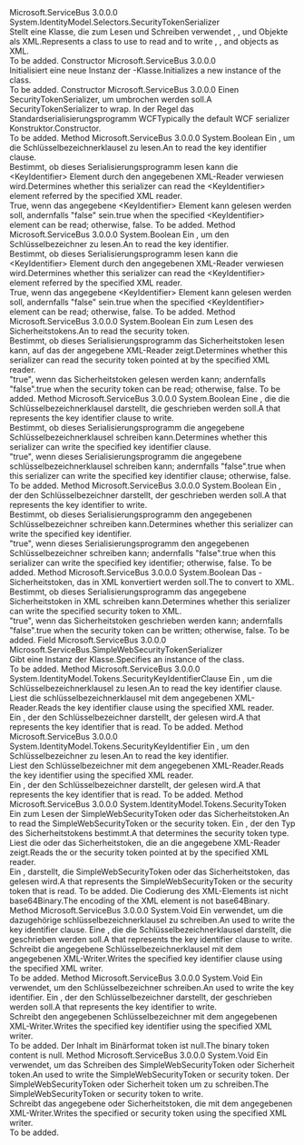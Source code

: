 <Type Name="SimpleWebSecurityTokenSerializer" FullName="Microsoft.ServiceBus.SimpleWebSecurityTokenSerializer">
  <TypeSignature Language="C#" Value="public class SimpleWebSecurityTokenSerializer : System.IdentityModel.Selectors.SecurityTokenSerializer" />
  <TypeSignature Language="ILAsm" Value=".class public auto ansi beforefieldinit SimpleWebSecurityTokenSerializer extends System.IdentityModel.Selectors.SecurityTokenSerializer" />
  <TypeSignature Language="DocId" Value="T:Microsoft.ServiceBus.SimpleWebSecurityTokenSerializer" />
  <TypeSignature Language="VB.NET" Value="Public Class SimpleWebSecurityTokenSerializer&#xA;Inherits SecurityTokenSerializer" />
  <TypeSignature Language="F#" Value="type SimpleWebSecurityTokenSerializer = class&#xA;    inherit SecurityTokenSerializer" />
  <AssemblyInfo>
    <AssemblyName>Microsoft.ServiceBus</AssemblyName>
    <AssemblyVersion>3.0.0.0</AssemblyVersion>
  </AssemblyInfo>
  <Base>
    <BaseTypeName>System.IdentityModel.Selectors.SecurityTokenSerializer</BaseTypeName>
  </Base>
  <Interfaces />
  <Docs>
    <summary><span data-ttu-id="49128-101">Stellt eine Klasse, die zum Lesen und Schreiben verwendet <see cref="T:Microsoft.ServiceBus.SimpleWebSecurityToken" />, <see cref="T:System.IdentityModel.Tokens.SecurityKeyIdentifierClause" />, und <see cref="T:System.IdentityModel.Tokens.SecurityKeyIdentifier" /> Objekte als XML.</span><span class="sxs-lookup"><span data-stu-id="49128-101">Represents a class to use to read and to write <see cref="T:Microsoft.ServiceBus.SimpleWebSecurityToken" />, <see cref="T:System.IdentityModel.Tokens.SecurityKeyIdentifierClause" />, and <see cref="T:System.IdentityModel.Tokens.SecurityKeyIdentifier" /> objects as XML.</span></span></summary>
    <remarks>To be added.</remarks>
  </Docs>
  <Members>
    <Member MemberName=".ctor">
      <MemberSignature Language="C#" Value="public SimpleWebSecurityTokenSerializer ();" />
      <MemberSignature Language="ILAsm" Value=".method public hidebysig specialname rtspecialname instance void .ctor() cil managed" />
      <MemberSignature Language="DocId" Value="M:Microsoft.ServiceBus.SimpleWebSecurityTokenSerializer.#ctor" />
      <MemberSignature Language="VB.NET" Value="Public Sub New ()" />
      <MemberType>Constructor</MemberType>
      <AssemblyInfo>
        <AssemblyName>Microsoft.ServiceBus</AssemblyName>
        <AssemblyVersion>3.0.0.0</AssemblyVersion>
      </AssemblyInfo>
      <Parameters />
      <Docs>
        <summary><span data-ttu-id="49128-102">Initialisiert eine neue Instanz der <see cref="T:Microsoft.ServiceBus.SimpleWebSecurityTokenSerializer" />-Klasse.</span><span class="sxs-lookup"><span data-stu-id="49128-102">Initializes a new instance of the <see cref="T:Microsoft.ServiceBus.SimpleWebSecurityTokenSerializer" /> class.</span></span></summary>
        <remarks>To be added.</remarks>
      </Docs>
    </Member>
    <Member MemberName=".ctor">
      <MemberSignature Language="C#" Value="public SimpleWebSecurityTokenSerializer (System.IdentityModel.Selectors.SecurityTokenSerializer innerSerializer);" />
      <MemberSignature Language="ILAsm" Value=".method public hidebysig specialname rtspecialname instance void .ctor(class System.IdentityModel.Selectors.SecurityTokenSerializer innerSerializer) cil managed" />
      <MemberSignature Language="DocId" Value="M:Microsoft.ServiceBus.SimpleWebSecurityTokenSerializer.#ctor(System.IdentityModel.Selectors.SecurityTokenSerializer)" />
      <MemberSignature Language="VB.NET" Value="Public Sub New (innerSerializer As SecurityTokenSerializer)" />
      <MemberSignature Language="F#" Value="new Microsoft.ServiceBus.SimpleWebSecurityTokenSerializer : System.IdentityModel.Selectors.SecurityTokenSerializer -&gt; Microsoft.ServiceBus.SimpleWebSecurityTokenSerializer" Usage="new Microsoft.ServiceBus.SimpleWebSecurityTokenSerializer innerSerializer" />
      <MemberType>Constructor</MemberType>
      <AssemblyInfo>
        <AssemblyName>Microsoft.ServiceBus</AssemblyName>
        <AssemblyVersion>3.0.0.0</AssemblyVersion>
      </AssemblyInfo>
      <Parameters>
        <Parameter Name="innerSerializer" Type="System.IdentityModel.Selectors.SecurityTokenSerializer" />
      </Parameters>
      <Docs>
        <param name="innerSerializer"><span data-ttu-id="49128-103">Einen SecurityTokenSerializer, um umbrochen werden soll.</span><span class="sxs-lookup"><span data-stu-id="49128-103">A SecurityTokenSerializer to wrap.</span></span> <span data-ttu-id="49128-104">In der Regel das Standardserialisierungsprogramm WCF</span><span class="sxs-lookup"><span data-stu-id="49128-104">Typically the default WCF serializer</span></span></param>
        <summary>
            <span data-ttu-id="49128-105">Konstruktor.</span><span class="sxs-lookup"><span data-stu-id="49128-105">Constructor.</span></span>
            </summary>
        <remarks>To be added.</remarks>
      </Docs>
    </Member>
    <Member MemberName="CanReadKeyIdentifierClauseCore">
      <MemberSignature Language="C#" Value="protected override bool CanReadKeyIdentifierClauseCore (System.Xml.XmlReader reader);" />
      <MemberSignature Language="ILAsm" Value=".method familyhidebysig virtual instance bool CanReadKeyIdentifierClauseCore(class System.Xml.XmlReader reader) cil managed" />
      <MemberSignature Language="DocId" Value="M:Microsoft.ServiceBus.SimpleWebSecurityTokenSerializer.CanReadKeyIdentifierClauseCore(System.Xml.XmlReader)" />
      <MemberSignature Language="VB.NET" Value="Protected Overrides Function CanReadKeyIdentifierClauseCore (reader As XmlReader) As Boolean" />
      <MemberSignature Language="F#" Value="override this.CanReadKeyIdentifierClauseCore : System.Xml.XmlReader -&gt; bool" Usage="simpleWebSecurityTokenSerializer.CanReadKeyIdentifierClauseCore reader" />
      <MemberType>Method</MemberType>
      <AssemblyInfo>
        <AssemblyName>Microsoft.ServiceBus</AssemblyName>
        <AssemblyVersion>3.0.0.0</AssemblyVersion>
      </AssemblyInfo>
      <ReturnValue>
        <ReturnType>System.Boolean</ReturnType>
      </ReturnValue>
      <Parameters>
        <Parameter Name="reader" Type="System.Xml.XmlReader" />
      </Parameters>
      <Docs>
        <param name="reader"><span data-ttu-id="49128-106">Ein <see cref="T:System.Xml.XmlReader" />, um die Schlüsselbezeichnerklausel zu lesen.</span><span class="sxs-lookup"><span data-stu-id="49128-106">An <see cref="T:System.Xml.XmlReader" /> to read the key identifier clause.</span></span></param>
        <summary><span data-ttu-id="49128-107">Bestimmt, ob dieses Serialisierungsprogramm lesen kann die &lt;KeyIdentifier&gt; Element durch den angegebenen XML-Reader verwiesen wird.</span><span class="sxs-lookup"><span data-stu-id="49128-107">Determines whether this serializer can read the &lt;KeyIdentifier&gt; element referred  by the specified XML reader.</span></span></summary>
        <returns><span data-ttu-id="49128-108">True, wenn das angegebene &lt;KeyIdentifier&gt; Element kann gelesen werden soll, andernfalls "false" sein.</span><span class="sxs-lookup"><span data-stu-id="49128-108">true when the specified &lt;KeyIdentifier&gt; element can be read; otherwise, false.</span></span></returns>
        <remarks>To be added.</remarks>
      </Docs>
    </Member>
    <Member MemberName="CanReadKeyIdentifierCore">
      <MemberSignature Language="C#" Value="protected override bool CanReadKeyIdentifierCore (System.Xml.XmlReader reader);" />
      <MemberSignature Language="ILAsm" Value=".method familyhidebysig virtual instance bool CanReadKeyIdentifierCore(class System.Xml.XmlReader reader) cil managed" />
      <MemberSignature Language="DocId" Value="M:Microsoft.ServiceBus.SimpleWebSecurityTokenSerializer.CanReadKeyIdentifierCore(System.Xml.XmlReader)" />
      <MemberSignature Language="VB.NET" Value="Protected Overrides Function CanReadKeyIdentifierCore (reader As XmlReader) As Boolean" />
      <MemberSignature Language="F#" Value="override this.CanReadKeyIdentifierCore : System.Xml.XmlReader -&gt; bool" Usage="simpleWebSecurityTokenSerializer.CanReadKeyIdentifierCore reader" />
      <MemberType>Method</MemberType>
      <AssemblyInfo>
        <AssemblyName>Microsoft.ServiceBus</AssemblyName>
        <AssemblyVersion>3.0.0.0</AssemblyVersion>
      </AssemblyInfo>
      <ReturnValue>
        <ReturnType>System.Boolean</ReturnType>
      </ReturnValue>
      <Parameters>
        <Parameter Name="reader" Type="System.Xml.XmlReader" />
      </Parameters>
      <Docs>
        <param name="reader"><span data-ttu-id="49128-109">Ein <see cref="T:System.Xml.XmlReader" />, um den Schlüsselbezeichner zu lesen.</span><span class="sxs-lookup"><span data-stu-id="49128-109">An <see cref="T:System.Xml.XmlReader" /> to read the key identifier.</span></span></param>
        <summary><span data-ttu-id="49128-110">Bestimmt, ob dieses Serialisierungsprogramm lesen kann die &lt;KeyIdentifier&gt; Element durch den angegebenen XML-Reader verwiesen wird.</span><span class="sxs-lookup"><span data-stu-id="49128-110">Determines whether this serializer can read the &lt;KeyIdentifier&gt; element referred  by the specified XML reader.</span></span></summary>
        <returns><span data-ttu-id="49128-111">True, wenn das angegebene &lt;KeyIdentifier&gt; Element kann gelesen werden soll, andernfalls "false" sein.</span><span class="sxs-lookup"><span data-stu-id="49128-111">true when the specified &lt;KeyIdentifier&gt; element can be read; otherwise, false.</span></span></returns>
        <remarks>To be added.</remarks>
      </Docs>
    </Member>
    <Member MemberName="CanReadTokenCore">
      <MemberSignature Language="C#" Value="protected override bool CanReadTokenCore (System.Xml.XmlReader reader);" />
      <MemberSignature Language="ILAsm" Value=".method familyhidebysig virtual instance bool CanReadTokenCore(class System.Xml.XmlReader reader) cil managed" />
      <MemberSignature Language="DocId" Value="M:Microsoft.ServiceBus.SimpleWebSecurityTokenSerializer.CanReadTokenCore(System.Xml.XmlReader)" />
      <MemberSignature Language="VB.NET" Value="Protected Overrides Function CanReadTokenCore (reader As XmlReader) As Boolean" />
      <MemberSignature Language="F#" Value="override this.CanReadTokenCore : System.Xml.XmlReader -&gt; bool" Usage="simpleWebSecurityTokenSerializer.CanReadTokenCore reader" />
      <MemberType>Method</MemberType>
      <AssemblyInfo>
        <AssemblyName>Microsoft.ServiceBus</AssemblyName>
        <AssemblyVersion>3.0.0.0</AssemblyVersion>
      </AssemblyInfo>
      <ReturnValue>
        <ReturnType>System.Boolean</ReturnType>
      </ReturnValue>
      <Parameters>
        <Parameter Name="reader" Type="System.Xml.XmlReader" />
      </Parameters>
      <Docs>
        <param name="reader"><span data-ttu-id="49128-112">Ein <see cref="T:System.Xml.XmlReader" /> zum Lesen des Sicherheitstokens.</span><span class="sxs-lookup"><span data-stu-id="49128-112">An <see cref="T:System.Xml.XmlReader" /> to read the security token.</span></span></param>
        <summary><span data-ttu-id="49128-113">Bestimmt, ob dieses Serialisierungsprogramm das Sicherheitstoken lesen kann, auf das der angegebene XML-Reader zeigt.</span><span class="sxs-lookup"><span data-stu-id="49128-113">Determines whether this serializer can read the security token pointed at by the specified XML reader.</span></span></summary>
        <returns><span data-ttu-id="49128-114">"true", wenn das Sicherheitstoken gelesen werden kann; andernfalls "false".</span><span class="sxs-lookup"><span data-stu-id="49128-114">true when the security token can be read; otherwise, false.</span></span></returns>
        <remarks>To be added.</remarks>
      </Docs>
    </Member>
    <Member MemberName="CanWriteKeyIdentifierClauseCore">
      <MemberSignature Language="C#" Value="protected override bool CanWriteKeyIdentifierClauseCore (System.IdentityModel.Tokens.SecurityKeyIdentifierClause keyIdentifierClause);" />
      <MemberSignature Language="ILAsm" Value=".method familyhidebysig virtual instance bool CanWriteKeyIdentifierClauseCore(class System.IdentityModel.Tokens.SecurityKeyIdentifierClause keyIdentifierClause) cil managed" />
      <MemberSignature Language="DocId" Value="M:Microsoft.ServiceBus.SimpleWebSecurityTokenSerializer.CanWriteKeyIdentifierClauseCore(System.IdentityModel.Tokens.SecurityKeyIdentifierClause)" />
      <MemberSignature Language="VB.NET" Value="Protected Overrides Function CanWriteKeyIdentifierClauseCore (keyIdentifierClause As SecurityKeyIdentifierClause) As Boolean" />
      <MemberSignature Language="F#" Value="override this.CanWriteKeyIdentifierClauseCore : System.IdentityModel.Tokens.SecurityKeyIdentifierClause -&gt; bool" Usage="simpleWebSecurityTokenSerializer.CanWriteKeyIdentifierClauseCore keyIdentifierClause" />
      <MemberType>Method</MemberType>
      <AssemblyInfo>
        <AssemblyName>Microsoft.ServiceBus</AssemblyName>
        <AssemblyVersion>3.0.0.0</AssemblyVersion>
      </AssemblyInfo>
      <ReturnValue>
        <ReturnType>System.Boolean</ReturnType>
      </ReturnValue>
      <Parameters>
        <Parameter Name="keyIdentifierClause" Type="System.IdentityModel.Tokens.SecurityKeyIdentifierClause" />
      </Parameters>
      <Docs>
        <param name="keyIdentifierClause"> <span data-ttu-id="49128-115">Eine <see cref="T:System.IdentityModel.Tokens.SecurityKeyIdentifierClause" />, die die Schlüsselbezeichnerklausel darstellt, die geschrieben werden soll.</span><span class="sxs-lookup"><span data-stu-id="49128-115">A <see cref="T:System.IdentityModel.Tokens.SecurityKeyIdentifierClause" /> that represents the key identifier clause to write.</span></span></param>
        <summary><span data-ttu-id="49128-116">Bestimmt, ob dieses Serialisierungsprogramm die angegebene Schlüsselbezeichnerklausel schreiben kann.</span><span class="sxs-lookup"><span data-stu-id="49128-116">Determines whether this serializer can write the specified key identifier clause.</span></span></summary>
        <returns><span data-ttu-id="49128-117">"true", wenn dieses Serialisierungsprogramm die angegebene schlüsselbezeichnerklausel schreiben kann; andernfalls "false".</span><span class="sxs-lookup"><span data-stu-id="49128-117">true when this serializer can write the specified key identifier clause; otherwise, false.</span></span></returns>
        <remarks>To be added.</remarks>
      </Docs>
    </Member>
    <Member MemberName="CanWriteKeyIdentifierCore">
      <MemberSignature Language="C#" Value="protected override bool CanWriteKeyIdentifierCore (System.IdentityModel.Tokens.SecurityKeyIdentifier keyIdentifier);" />
      <MemberSignature Language="ILAsm" Value=".method familyhidebysig virtual instance bool CanWriteKeyIdentifierCore(class System.IdentityModel.Tokens.SecurityKeyIdentifier keyIdentifier) cil managed" />
      <MemberSignature Language="DocId" Value="M:Microsoft.ServiceBus.SimpleWebSecurityTokenSerializer.CanWriteKeyIdentifierCore(System.IdentityModel.Tokens.SecurityKeyIdentifier)" />
      <MemberSignature Language="VB.NET" Value="Protected Overrides Function CanWriteKeyIdentifierCore (keyIdentifier As SecurityKeyIdentifier) As Boolean" />
      <MemberSignature Language="F#" Value="override this.CanWriteKeyIdentifierCore : System.IdentityModel.Tokens.SecurityKeyIdentifier -&gt; bool" Usage="simpleWebSecurityTokenSerializer.CanWriteKeyIdentifierCore keyIdentifier" />
      <MemberType>Method</MemberType>
      <AssemblyInfo>
        <AssemblyName>Microsoft.ServiceBus</AssemblyName>
        <AssemblyVersion>3.0.0.0</AssemblyVersion>
      </AssemblyInfo>
      <ReturnValue>
        <ReturnType>System.Boolean</ReturnType>
      </ReturnValue>
      <Parameters>
        <Parameter Name="keyIdentifier" Type="System.IdentityModel.Tokens.SecurityKeyIdentifier" />
      </Parameters>
      <Docs>
        <param name="keyIdentifier"> <span data-ttu-id="49128-118">Ein <see cref="T:System.IdentityModel.Tokens.SecurityKeyIdentifier" />, der den Schlüsselbezeichner darstellt, der geschrieben werden soll.</span><span class="sxs-lookup"><span data-stu-id="49128-118">A <see cref="T:System.IdentityModel.Tokens.SecurityKeyIdentifier" /> that represents the key identifier to write.</span></span></param>
        <summary><span data-ttu-id="49128-119">Bestimmt, ob dieses Serialisierungsprogramm den angegebenen Schlüsselbezeichner schreiben kann.</span><span class="sxs-lookup"><span data-stu-id="49128-119">Determines whether this serializer can write the specified key identifier.</span></span></summary>
        <returns><span data-ttu-id="49128-120">"true", wenn dieses Serialisierungsprogramm den angegebenen Schlüsselbezeichner schreiben kann; andernfalls "false".</span><span class="sxs-lookup"><span data-stu-id="49128-120">true when this serializer can write the specified key identifier; otherwise, false.</span></span></returns>
        <remarks>To be added.</remarks>
      </Docs>
    </Member>
    <Member MemberName="CanWriteTokenCore">
      <MemberSignature Language="C#" Value="protected override bool CanWriteTokenCore (System.IdentityModel.Tokens.SecurityToken token);" />
      <MemberSignature Language="ILAsm" Value=".method familyhidebysig virtual instance bool CanWriteTokenCore(class System.IdentityModel.Tokens.SecurityToken token) cil managed" />
      <MemberSignature Language="DocId" Value="M:Microsoft.ServiceBus.SimpleWebSecurityTokenSerializer.CanWriteTokenCore(System.IdentityModel.Tokens.SecurityToken)" />
      <MemberSignature Language="VB.NET" Value="Protected Overrides Function CanWriteTokenCore (token As SecurityToken) As Boolean" />
      <MemberSignature Language="F#" Value="override this.CanWriteTokenCore : System.IdentityModel.Tokens.SecurityToken -&gt; bool" Usage="simpleWebSecurityTokenSerializer.CanWriteTokenCore token" />
      <MemberType>Method</MemberType>
      <AssemblyInfo>
        <AssemblyName>Microsoft.ServiceBus</AssemblyName>
        <AssemblyVersion>3.0.0.0</AssemblyVersion>
      </AssemblyInfo>
      <ReturnValue>
        <ReturnType>System.Boolean</ReturnType>
      </ReturnValue>
      <Parameters>
        <Parameter Name="token" Type="System.IdentityModel.Tokens.SecurityToken" />
      </Parameters>
      <Docs>
        <param name="token"> <span data-ttu-id="49128-121">Das <see cref="T:System.IdentityModel.Tokens.SecurityToken" />-Sicherheitstoken, das in XML konvertiert werden soll.</span><span class="sxs-lookup"><span data-stu-id="49128-121">The <see cref="T:System.IdentityModel.Tokens.SecurityToken" /> to convert to XML.</span></span></param>
        <summary><span data-ttu-id="49128-122">Bestimmt, ob dieses Serialisierungsprogramm das angegebene Sicherheitstoken in XML schreiben kann.</span><span class="sxs-lookup"><span data-stu-id="49128-122">Determines whether this serializer can write the specified security token to XML.</span></span></summary>
        <returns><span data-ttu-id="49128-123">"true", wenn das Sicherheitstoken geschrieben werden kann; andernfalls "false".</span><span class="sxs-lookup"><span data-stu-id="49128-123">true when the security token can be written; otherwise, false.</span></span></returns>
        <remarks>To be added.</remarks>
      </Docs>
    </Member>
    <Member MemberName="DefaultInstance">
      <MemberSignature Language="C#" Value="public static readonly Microsoft.ServiceBus.SimpleWebSecurityTokenSerializer DefaultInstance;" />
      <MemberSignature Language="ILAsm" Value=".field public static initonly class Microsoft.ServiceBus.SimpleWebSecurityTokenSerializer DefaultInstance" />
      <MemberSignature Language="DocId" Value="F:Microsoft.ServiceBus.SimpleWebSecurityTokenSerializer.DefaultInstance" />
      <MemberSignature Language="VB.NET" Value="Public Shared ReadOnly DefaultInstance As SimpleWebSecurityTokenSerializer " />
      <MemberSignature Language="F#" Value=" staticval mutable DefaultInstance : Microsoft.ServiceBus.SimpleWebSecurityTokenSerializer" Usage="Microsoft.ServiceBus.SimpleWebSecurityTokenSerializer.DefaultInstance" />
      <MemberType>Field</MemberType>
      <AssemblyInfo>
        <AssemblyName>Microsoft.ServiceBus</AssemblyName>
        <AssemblyVersion>3.0.0.0</AssemblyVersion>
      </AssemblyInfo>
      <ReturnValue>
        <ReturnType>Microsoft.ServiceBus.SimpleWebSecurityTokenSerializer</ReturnType>
      </ReturnValue>
      <Docs>
        <summary><span data-ttu-id="49128-124">Gibt eine Instanz der<see cref="T:Microsoft.ServiceBus.SimpleWebSecurityTokenSerializer" /> Klasse.</span><span class="sxs-lookup"><span data-stu-id="49128-124">Specifies an instance of the<see cref="T:Microsoft.ServiceBus.SimpleWebSecurityTokenSerializer" /> class.</span></span></summary>
        <remarks>To be added.</remarks>
      </Docs>
    </Member>
    <Member MemberName="ReadKeyIdentifierClauseCore">
      <MemberSignature Language="C#" Value="protected override System.IdentityModel.Tokens.SecurityKeyIdentifierClause ReadKeyIdentifierClauseCore (System.Xml.XmlReader reader);" />
      <MemberSignature Language="ILAsm" Value=".method familyhidebysig virtual instance class System.IdentityModel.Tokens.SecurityKeyIdentifierClause ReadKeyIdentifierClauseCore(class System.Xml.XmlReader reader) cil managed" />
      <MemberSignature Language="DocId" Value="M:Microsoft.ServiceBus.SimpleWebSecurityTokenSerializer.ReadKeyIdentifierClauseCore(System.Xml.XmlReader)" />
      <MemberSignature Language="VB.NET" Value="Protected Overrides Function ReadKeyIdentifierClauseCore (reader As XmlReader) As SecurityKeyIdentifierClause" />
      <MemberSignature Language="F#" Value="override this.ReadKeyIdentifierClauseCore : System.Xml.XmlReader -&gt; System.IdentityModel.Tokens.SecurityKeyIdentifierClause" Usage="simpleWebSecurityTokenSerializer.ReadKeyIdentifierClauseCore reader" />
      <MemberType>Method</MemberType>
      <AssemblyInfo>
        <AssemblyName>Microsoft.ServiceBus</AssemblyName>
        <AssemblyVersion>3.0.0.0</AssemblyVersion>
      </AssemblyInfo>
      <ReturnValue>
        <ReturnType>System.IdentityModel.Tokens.SecurityKeyIdentifierClause</ReturnType>
      </ReturnValue>
      <Parameters>
        <Parameter Name="reader" Type="System.Xml.XmlReader" />
      </Parameters>
      <Docs>
        <param name="reader"><span data-ttu-id="49128-125">Ein <see cref="T:System.Xml.XmlReader" />, um die Schlüsselbezeichnerklausel zu lesen.</span><span class="sxs-lookup"><span data-stu-id="49128-125">An <see cref="T:System.Xml.XmlReader" /> to read the key identifier clause.</span></span></param>
        <summary><span data-ttu-id="49128-126">Liest die schlüsselbezeichnerklausel mit dem angegebenen XML-Reader.</span><span class="sxs-lookup"><span data-stu-id="49128-126">Reads the key identifier clause using the specified XML reader.</span></span></summary>
        <returns><span data-ttu-id="49128-127">Ein <see cref="T:System.IdentityModel.Tokens.SecurityKeyIdentifierClause" />, der den Schlüsselbezeichner darstellt, der gelesen wird.</span><span class="sxs-lookup"><span data-stu-id="49128-127">A <see cref="T:System.IdentityModel.Tokens.SecurityKeyIdentifierClause" /> that represents the key identifier that is read.</span></span></returns>
        <remarks>To be added.</remarks>
      </Docs>
    </Member>
    <Member MemberName="ReadKeyIdentifierCore">
      <MemberSignature Language="C#" Value="protected override System.IdentityModel.Tokens.SecurityKeyIdentifier ReadKeyIdentifierCore (System.Xml.XmlReader reader);" />
      <MemberSignature Language="ILAsm" Value=".method familyhidebysig virtual instance class System.IdentityModel.Tokens.SecurityKeyIdentifier ReadKeyIdentifierCore(class System.Xml.XmlReader reader) cil managed" />
      <MemberSignature Language="DocId" Value="M:Microsoft.ServiceBus.SimpleWebSecurityTokenSerializer.ReadKeyIdentifierCore(System.Xml.XmlReader)" />
      <MemberSignature Language="VB.NET" Value="Protected Overrides Function ReadKeyIdentifierCore (reader As XmlReader) As SecurityKeyIdentifier" />
      <MemberSignature Language="F#" Value="override this.ReadKeyIdentifierCore : System.Xml.XmlReader -&gt; System.IdentityModel.Tokens.SecurityKeyIdentifier" Usage="simpleWebSecurityTokenSerializer.ReadKeyIdentifierCore reader" />
      <MemberType>Method</MemberType>
      <AssemblyInfo>
        <AssemblyName>Microsoft.ServiceBus</AssemblyName>
        <AssemblyVersion>3.0.0.0</AssemblyVersion>
      </AssemblyInfo>
      <ReturnValue>
        <ReturnType>System.IdentityModel.Tokens.SecurityKeyIdentifier</ReturnType>
      </ReturnValue>
      <Parameters>
        <Parameter Name="reader" Type="System.Xml.XmlReader" />
      </Parameters>
      <Docs>
        <param name="reader"><span data-ttu-id="49128-128">Ein <see cref="T:System.Xml.XmlReader" />, um den Schlüsselbezeichner zu lesen.</span><span class="sxs-lookup"><span data-stu-id="49128-128">An <see cref="T:System.Xml.XmlReader" /> to read the key identifier.</span></span></param>
        <summary><span data-ttu-id="49128-129">Liest den Schlüsselbezeichner mit dem angegebenen XML-Reader.</span><span class="sxs-lookup"><span data-stu-id="49128-129">Reads the key identifier using the specified XML reader.</span></span></summary>
        <returns><span data-ttu-id="49128-130">Ein <see cref="T:System.IdentityModel.Tokens.SecurityKeyIdentifier" />, der den Schlüsselbezeichner darstellt, der gelesen wird.</span><span class="sxs-lookup"><span data-stu-id="49128-130">A <see cref="T:System.IdentityModel.Tokens.SecurityKeyIdentifier" /> that represents the key identifier that is read.</span></span></returns>
        <remarks>To be added.</remarks>
      </Docs>
    </Member>
    <Member MemberName="ReadTokenCore">
      <MemberSignature Language="C#" Value="protected override System.IdentityModel.Tokens.SecurityToken ReadTokenCore (System.Xml.XmlReader reader, System.IdentityModel.Selectors.SecurityTokenResolver tokenResolver);" />
      <MemberSignature Language="ILAsm" Value=".method familyhidebysig virtual instance class System.IdentityModel.Tokens.SecurityToken ReadTokenCore(class System.Xml.XmlReader reader, class System.IdentityModel.Selectors.SecurityTokenResolver tokenResolver) cil managed" />
      <MemberSignature Language="DocId" Value="M:Microsoft.ServiceBus.SimpleWebSecurityTokenSerializer.ReadTokenCore(System.Xml.XmlReader,System.IdentityModel.Selectors.SecurityTokenResolver)" />
      <MemberSignature Language="VB.NET" Value="Protected Overrides Function ReadTokenCore (reader As XmlReader, tokenResolver As SecurityTokenResolver) As SecurityToken" />
      <MemberSignature Language="F#" Value="override this.ReadTokenCore : System.Xml.XmlReader * System.IdentityModel.Selectors.SecurityTokenResolver -&gt; System.IdentityModel.Tokens.SecurityToken" Usage="simpleWebSecurityTokenSerializer.ReadTokenCore (reader, tokenResolver)" />
      <MemberType>Method</MemberType>
      <AssemblyInfo>
        <AssemblyName>Microsoft.ServiceBus</AssemblyName>
        <AssemblyVersion>3.0.0.0</AssemblyVersion>
      </AssemblyInfo>
      <ReturnValue>
        <ReturnType>System.IdentityModel.Tokens.SecurityToken</ReturnType>
      </ReturnValue>
      <Parameters>
        <Parameter Name="reader" Type="System.Xml.XmlReader" />
        <Parameter Name="tokenResolver" Type="System.IdentityModel.Selectors.SecurityTokenResolver" />
      </Parameters>
      <Docs>
        <param name="reader"> <span data-ttu-id="49128-131">Ein <see cref="T:System.Xml.XmlReader" /> zum Lesen der SimpleWebSecurityToken oder das Sicherheitstoken.</span><span class="sxs-lookup"><span data-stu-id="49128-131">An <see cref="T:System.Xml.XmlReader" /> to read the SimpleWebSecurityToken or the security token.</span></span></param>
        <param name="tokenResolver"> <span data-ttu-id="49128-132">Ein <see cref="T:System.IdentityModel.Selectors.SecurityTokenResolver" />, der den Typ des Sicherheitstokens bestimmt.</span><span class="sxs-lookup"><span data-stu-id="49128-132">A <see cref="T:System.IdentityModel.Selectors.SecurityTokenResolver" /> that determines the security token type.</span></span></param>
        <summary><span data-ttu-id="49128-133">Liest die<see cref="T:Microsoft.ServiceBus.SimpleWebSecurityToken" /> oder das Sicherheitstoken, die an die angegebene XML-Reader zeigt.</span><span class="sxs-lookup"><span data-stu-id="49128-133">Reads the<see cref="T:Microsoft.ServiceBus.SimpleWebSecurityToken" /> or the security token pointed at by the specified XML reader.</span></span></summary>
        <returns><span data-ttu-id="49128-134">Ein<see cref="T:System.IdentityModel.Tokens.SecurityToken" /> , darstellt, die SimpleWebSecurityToken oder das Sicherheitstoken, das gelesen wird.</span><span class="sxs-lookup"><span data-stu-id="49128-134">A<see cref="T:System.IdentityModel.Tokens.SecurityToken" /> that represents the SimpleWebSecurityToken or the security token that is read.</span></span></returns>
        <remarks>To be added.</remarks>
        <exception cref="T:System.NotSupportedException"> <span data-ttu-id="49128-135">Die Codierung des XML-Elements ist nicht base64Binary.</span><span class="sxs-lookup"><span data-stu-id="49128-135">The encoding of the XML element is not base64Binary.</span></span></exception>
      </Docs>
    </Member>
    <Member MemberName="WriteKeyIdentifierClauseCore">
      <MemberSignature Language="C#" Value="protected override void WriteKeyIdentifierClauseCore (System.Xml.XmlWriter writer, System.IdentityModel.Tokens.SecurityKeyIdentifierClause keyIdentifierClause);" />
      <MemberSignature Language="ILAsm" Value=".method familyhidebysig virtual instance void WriteKeyIdentifierClauseCore(class System.Xml.XmlWriter writer, class System.IdentityModel.Tokens.SecurityKeyIdentifierClause keyIdentifierClause) cil managed" />
      <MemberSignature Language="DocId" Value="M:Microsoft.ServiceBus.SimpleWebSecurityTokenSerializer.WriteKeyIdentifierClauseCore(System.Xml.XmlWriter,System.IdentityModel.Tokens.SecurityKeyIdentifierClause)" />
      <MemberSignature Language="VB.NET" Value="Protected Overrides Sub WriteKeyIdentifierClauseCore (writer As XmlWriter, keyIdentifierClause As SecurityKeyIdentifierClause)" />
      <MemberSignature Language="F#" Value="override this.WriteKeyIdentifierClauseCore : System.Xml.XmlWriter * System.IdentityModel.Tokens.SecurityKeyIdentifierClause -&gt; unit" Usage="simpleWebSecurityTokenSerializer.WriteKeyIdentifierClauseCore (writer, keyIdentifierClause)" />
      <MemberType>Method</MemberType>
      <AssemblyInfo>
        <AssemblyName>Microsoft.ServiceBus</AssemblyName>
        <AssemblyVersion>3.0.0.0</AssemblyVersion>
      </AssemblyInfo>
      <ReturnValue>
        <ReturnType>System.Void</ReturnType>
      </ReturnValue>
      <Parameters>
        <Parameter Name="writer" Type="System.Xml.XmlWriter" />
        <Parameter Name="keyIdentifierClause" Type="System.IdentityModel.Tokens.SecurityKeyIdentifierClause" />
      </Parameters>
      <Docs>
        <param name="writer"> <span data-ttu-id="49128-136">Ein <see cref="T:System.Xml.XmlWriter" /> verwendet, um die dazugehörige schlüsselbezeichnerklausel zu schreiben.</span><span class="sxs-lookup"><span data-stu-id="49128-136">An <see cref="T:System.Xml.XmlWriter" /> used to write the key identifier clause.</span></span></param>
        <param name="keyIdentifierClause"> <span data-ttu-id="49128-137">Eine <see cref="T:System.IdentityModel.Tokens.SecurityKeyIdentifierClause" />, die die Schlüsselbezeichnerklausel darstellt, die geschrieben werden soll.</span><span class="sxs-lookup"><span data-stu-id="49128-137">A <see cref="T:System.IdentityModel.Tokens.SecurityKeyIdentifierClause" /> that represents the key identifier clause to write.</span></span></param>
        <summary><span data-ttu-id="49128-138">Schreibt die angegebene Schlüsselbezeichnerklausel mit dem angegebenen XML-Writer.</span><span class="sxs-lookup"><span data-stu-id="49128-138">Writes the specified key identifier clause using the specified XML writer.</span></span></summary>
        <remarks>To be added.</remarks>
      </Docs>
    </Member>
    <Member MemberName="WriteKeyIdentifierCore">
      <MemberSignature Language="C#" Value="protected override void WriteKeyIdentifierCore (System.Xml.XmlWriter writer, System.IdentityModel.Tokens.SecurityKeyIdentifier keyIdentifier);" />
      <MemberSignature Language="ILAsm" Value=".method familyhidebysig virtual instance void WriteKeyIdentifierCore(class System.Xml.XmlWriter writer, class System.IdentityModel.Tokens.SecurityKeyIdentifier keyIdentifier) cil managed" />
      <MemberSignature Language="DocId" Value="M:Microsoft.ServiceBus.SimpleWebSecurityTokenSerializer.WriteKeyIdentifierCore(System.Xml.XmlWriter,System.IdentityModel.Tokens.SecurityKeyIdentifier)" />
      <MemberSignature Language="VB.NET" Value="Protected Overrides Sub WriteKeyIdentifierCore (writer As XmlWriter, keyIdentifier As SecurityKeyIdentifier)" />
      <MemberSignature Language="F#" Value="override this.WriteKeyIdentifierCore : System.Xml.XmlWriter * System.IdentityModel.Tokens.SecurityKeyIdentifier -&gt; unit" Usage="simpleWebSecurityTokenSerializer.WriteKeyIdentifierCore (writer, keyIdentifier)" />
      <MemberType>Method</MemberType>
      <AssemblyInfo>
        <AssemblyName>Microsoft.ServiceBus</AssemblyName>
        <AssemblyVersion>3.0.0.0</AssemblyVersion>
      </AssemblyInfo>
      <ReturnValue>
        <ReturnType>System.Void</ReturnType>
      </ReturnValue>
      <Parameters>
        <Parameter Name="writer" Type="System.Xml.XmlWriter" />
        <Parameter Name="keyIdentifier" Type="System.IdentityModel.Tokens.SecurityKeyIdentifier" />
      </Parameters>
      <Docs>
        <param name="writer"> <span data-ttu-id="49128-139">Ein <see cref="T:System.Xml.XmlWriter" /> verwendet, um den Schlüsselbezeichner schreiben.</span><span class="sxs-lookup"><span data-stu-id="49128-139">An <see cref="T:System.Xml.XmlWriter" /> used to write the key identifier.</span></span></param>
        <param name="keyIdentifier"> <span data-ttu-id="49128-140">Ein <see cref="T:System.IdentityModel.Tokens.SecurityKeyIdentifier" />, der den Schlüsselbezeichner darstellt, der geschrieben werden soll.</span><span class="sxs-lookup"><span data-stu-id="49128-140">A <see cref="T:System.IdentityModel.Tokens.SecurityKeyIdentifier" /> that represents the key identifier to write.</span></span></param>
        <summary><span data-ttu-id="49128-141">Schreibt den angegebenen Schlüsselbezeichner mit dem angegebenen XML-Writer.</span><span class="sxs-lookup"><span data-stu-id="49128-141">Writes the specified key identifier using the specified XML writer.</span></span></summary>
        <remarks>To be added.</remarks>
        <exception cref="T:System.InvalidOperationException"> <span data-ttu-id="49128-142">Der Inhalt im Binärformat token ist null.</span><span class="sxs-lookup"><span data-stu-id="49128-142">The binary token content is null.</span></span></exception>
      </Docs>
    </Member>
    <Member MemberName="WriteTokenCore">
      <MemberSignature Language="C#" Value="protected override void WriteTokenCore (System.Xml.XmlWriter writer, System.IdentityModel.Tokens.SecurityToken token);" />
      <MemberSignature Language="ILAsm" Value=".method familyhidebysig virtual instance void WriteTokenCore(class System.Xml.XmlWriter writer, class System.IdentityModel.Tokens.SecurityToken token) cil managed" />
      <MemberSignature Language="DocId" Value="M:Microsoft.ServiceBus.SimpleWebSecurityTokenSerializer.WriteTokenCore(System.Xml.XmlWriter,System.IdentityModel.Tokens.SecurityToken)" />
      <MemberSignature Language="VB.NET" Value="Protected Overrides Sub WriteTokenCore (writer As XmlWriter, token As SecurityToken)" />
      <MemberSignature Language="F#" Value="override this.WriteTokenCore : System.Xml.XmlWriter * System.IdentityModel.Tokens.SecurityToken -&gt; unit" Usage="simpleWebSecurityTokenSerializer.WriteTokenCore (writer, token)" />
      <MemberType>Method</MemberType>
      <AssemblyInfo>
        <AssemblyName>Microsoft.ServiceBus</AssemblyName>
        <AssemblyVersion>3.0.0.0</AssemblyVersion>
      </AssemblyInfo>
      <ReturnValue>
        <ReturnType>System.Void</ReturnType>
      </ReturnValue>
      <Parameters>
        <Parameter Name="writer" Type="System.Xml.XmlWriter" />
        <Parameter Name="token" Type="System.IdentityModel.Tokens.SecurityToken" />
      </Parameters>
      <Docs>
        <param name="writer"> <span data-ttu-id="49128-143">Ein <see cref="T:System.Xml.XmlWriter" /> verwendet, um das Schreiben des SimpleWebSecurityToken oder Sicherheit token.</span><span class="sxs-lookup"><span data-stu-id="49128-143">An <see cref="T:System.Xml.XmlWriter" /> used to write the SimpleWebSecurityToken or security token.</span></span></param>
        <param name="token"> <span data-ttu-id="49128-144">Der SimpleWebSecurityToken oder Sicherheit token um zu schreiben.</span><span class="sxs-lookup"><span data-stu-id="49128-144">The SimpleWebSecurityToken or security token to write.</span></span></param>
        <summary><span data-ttu-id="49128-145">Schreibt das angegebene<see cref="T:Microsoft.ServiceBus.SimpleWebSecurityToken" /> oder Sicherheitstoken, die mit dem angegebenen XML-Writer.</span><span class="sxs-lookup"><span data-stu-id="49128-145">Writes the specified<see cref="T:Microsoft.ServiceBus.SimpleWebSecurityToken" /> or security token using the specified XML writer.</span></span></summary>
        <remarks>To be added.</remarks>
      </Docs>
    </Member>
  </Members>
</Type>
